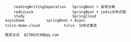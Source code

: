      
	
 
        readingWritingSeparation   SpringBoot + 读写分离
        redisLock                  SpringBoot + jedis分布式锁
        study                      SpringCloud
	asyncDome		   springBoot + Async
	txlcn-dome-cloud           txlcn  分布式事务
	
	联系方式  627062530@qq.com
	
	
		
